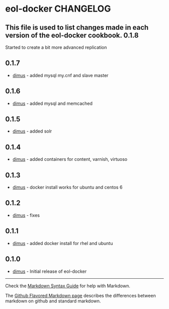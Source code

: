 eol-docker CHANGELOG
====================

This file is used to list changes made in each version of the eol-docker cookbook.
0.1.8
-----
Started to create a bit more advanced replication

0.1.7
-----
- [dimus][1] - added mysql my.cnf and slave master

0.1.6
-----
- [dimus][1] - added mysql and memcached

0.1.5
-----
- [dimus][1] - added solr

0.1.4
-----
- [dimus][1] - added containers for content, varnish, virtuoso

0.1.3
-----
- [dimus][1] - docker install works for ubuntu and centos 6

0.1.2
-----
- [dimus][1] - fixes

0.1.1
-----
- [dimus][1] - added docker install for rhel and ubuntu

0.1.0
-----
- [dimus][1] - Initial release of eol-docker

- - -
Check the [Markdown Syntax Guide](http://daringfireball.net/projects/markdown/syntax) for help with Markdown.

The [Github Flavored Markdown page](http://github.github.com/github-flavored-markdown/) describes the differences between markdown on github and standard markdown.

[1]: https://github.com/dimus
